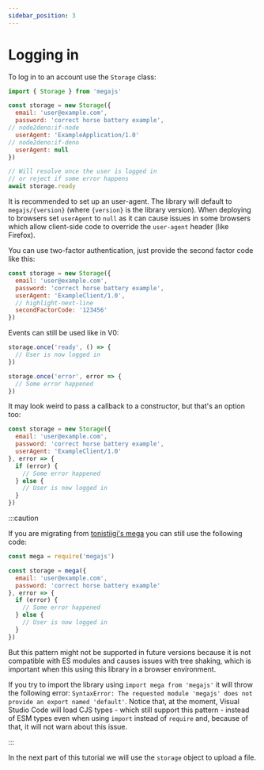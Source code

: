 ```yaml
---
sidebar_position: 3
---
```


# Logging in

To log in to an account use the `Storage` class:

```js node2deno-v1
import { Storage } from 'megajs'

const storage = new Storage({
  email: 'user@example.com',
  password: 'correct horse battery example',
// node2deno:if-node
  userAgent: 'ExampleApplication/1.0'
// node2deno:if-deno
  userAgent: null
})

// Will resolve once the user is logged in
// or reject if some error happens
await storage.ready
```

It is recommended to set up an user-agent. The library will default to `megajs/{version}` (where `{version}` is the library version). When deploying to browsers set `userAgent` to `null` as it can cause issues in some browsers which allow client-side code to override the `user-agent` header (like Firefox).

You can use two-factor authentication, just provide the second factor code like this:

```js
const storage = new Storage({
  email: 'user@example.com',
  password: 'correct horse battery example',
  userAgent: 'ExampleClient/1.0',
  // highlight-next-line
  secondFactorCode: '123456'
})
```

Events can still be used like in V0:

```js
storage.once('ready', () => {
  // User is now logged in
})

storage.once('error', error => {
  // Some error happened
})
```

It may look weird to pass a callback to a constructor, but that's an option too:

```js
const storage = new Storage({
  email: 'user@example.com',
  password: 'correct horse battery example',
  userAgent: 'ExampleClient/1.0'
}, error => {
  if (error) {
    // Some error happened
  } else {
    // User is now logged in
  }
})
```

:::caution

If you are migrating from [tonistiigi's mega](https://github.com/tonistiigi/mega) you can still use the following code:

```js
const mega = require('megajs')

const storage = mega({
  email: 'user@example.com',
  password: 'correct horse battery example'
}, error => {
  if (error) {
    // Some error happened
  } else {
    // User is now logged in
  }
})
```

But this pattern might not be supported in future versions because it is not compatible with ES modules and causes issues with tree shaking, which is important when this using this library in a browser environment.

If you try to import the library using `import mega from 'megajs'` it will throw the following error: `SyntaxError: The requested module 'megajs' does not provide an export named 'default'`. Notice that, at the moment, Visual Studio Code will load CJS types - which still support this pattern - instead of ESM types even when using `import` instead of `require` and, because of that, it will not warn about this issue.

:::

In the next part of this tutorial we will use the `storage` object to upload a file.
